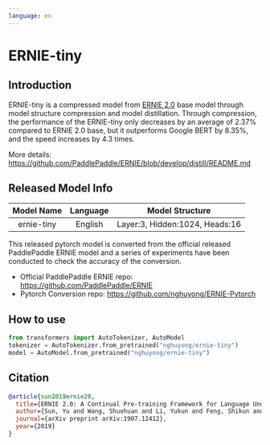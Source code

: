 ```yaml
---
language: en
---
```


# ERNIE-tiny

## Introduction
ERNIE-tiny is a compressed model from [ERNIE 2.0](../ernie-2.0-en) base model through model structure compression and model distillation.
Through compression, the performance of the ERNIE-tiny only decreases by an average of 2.37% compared to ERNIE 2.0 base, 
but it outperforms Google BERT by 8.35%, and the speed increases by 4.3 times.

More details: https://github.com/PaddlePaddle/ERNIE/blob/develop/distill/README.md

## Released Model Info

|Model Name|Language|Model Structure|
|:---:|:---:|:---:|
|ernie-tiny| English |Layer:3, Hidden:1024, Heads:16|

This released pytorch model is converted from the official released PaddlePaddle ERNIE model and 
a series of experiments have been conducted to check the accuracy of the conversion.

- Official PaddlePaddle ERNIE repo: https://github.com/PaddlePaddle/ERNIE
- Pytorch Conversion repo:  https://github.com/nghuyong/ERNIE-Pytorch

## How to use
```Python
from transformers import AutoTokenizer, AutoModel
tokenizer = AutoTokenizer.from_pretrained("nghuyong/ernie-tiny")
model = AutoModel.from_pretrained("nghuyong/ernie-tiny")
```

## Citation

```bibtex
@article{sun2019ernie20,
  title={ERNIE 2.0: A Continual Pre-training Framework for Language Understanding},
  author={Sun, Yu and Wang, Shuohuan and Li, Yukun and Feng, Shikun and Tian, Hao and Wu, Hua and Wang, Haifeng},
  journal={arXiv preprint arXiv:1907.12412},
  year={2019} 
}
```
